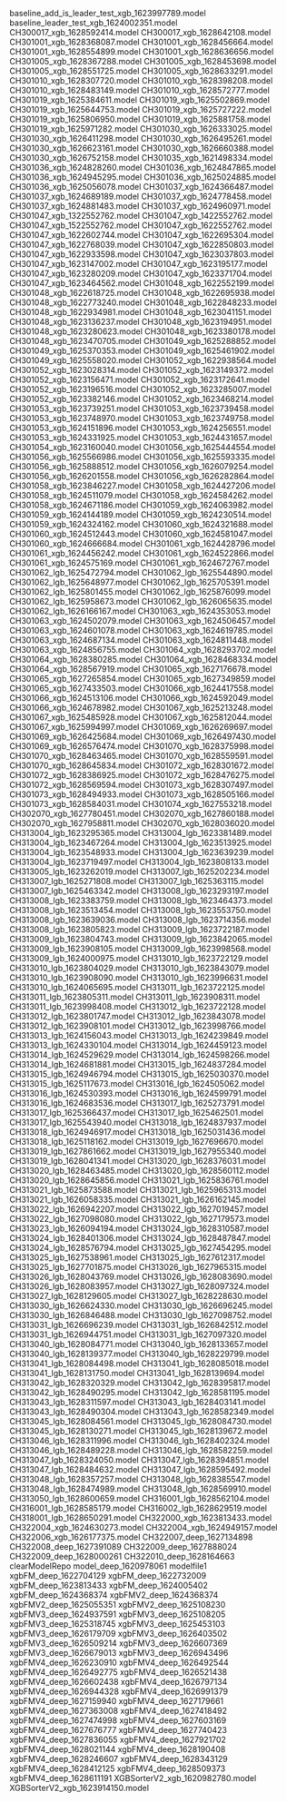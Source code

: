 baseline_add_is_leader_test_xgb_1623997789.model
baseline_leader_test_xgb_1624002351.model
CH300017_xgb_1628592414.model
CH300017_xgb_1628642108.model
CH301001_xgb_1628368087.model
CH301001_xgb_1628456664.model
CH301001_xgb_1628554899.model
CH301001_xgb_1628636656.model
CH301005_xgb_1628367288.model
CH301005_xgb_1628453698.model
CH301005_xgb_1628551725.model
CH301005_xgb_1628633291.model
CH301010_xgb_1628307720.model
CH301010_xgb_1628398208.model
CH301010_xgb_1628483149.model
CH301010_xgb_1628572777.model
CH301019_xgb_1625384611.model
CH301019_xgb_1625502869.model
CH301019_xgb_1625644753.model
CH301019_xgb_1625727222.model
CH301019_xgb_1625806950.model
CH301019_xgb_1625881758.model
CH301019_xgb_1625971282.model
CH301030_xgb_1626333025.model
CH301030_xgb_1626411298.model
CH301030_xgb_1626495261.model
CH301030_xgb_1626623161.model
CH301030_xgb_1626660388.model
CH301030_xgb_1626752158.model
CH301035_xgb_1621498334.model
CH301036_xgb_1624828260.model
CH301036_xgb_1624847865.model
CH301036_xgb_1624945295.model
CH301036_xgb_1625024885.model
CH301036_xgb_1625056078.model
CH301037_xgb_1624366487.model
CH301037_xgb_1624689189.model
CH301037_xgb_1624778458.model
CH301037_xgb_1624881483.model
CH301037_xgb_1624960971.model
CH301047_xgb_1322552762.model
CH301047_xgb_1422552762.model
CH301047_xgb_1522552762.model
CH301047_xgb_1622552762.model
CH301047_xgb_1622602744.model
CH301047_xgb_1622695304.model
CH301047_xgb_1622768039.model
CH301047_xgb_1622850803.model
CH301047_xgb_1622933598.model
CH301047_xgb_1623037803.model
CH301047_xgb_1623147002.model
CH301047_xgb_1623195177.model
CH301047_xgb_1623280209.model
CH301047_xgb_1623371704.model
CH301047_xgb_1623464562.model
CH301048_xgb_1622552199.model
CH301048_xgb_1622618725.model
CH301048_xgb_1622695938.model
CH301048_xgb_1622773240.model
CH301048_xgb_1622848233.model
CH301048_xgb_1622934981.model
CH301048_xgb_1623041151.model
CH301048_xgb_1623136237.model
CH301048_xgb_1623194951.model
CH301048_xgb_1623280623.model
CH301048_xgb_1623380178.model
CH301048_xgb_1623470705.model
CH301049_xgb_1625288852.model
CH301049_xgb_1625370353.model
CH301049_xgb_1625461902.model
CH301049_xgb_1625558020.model
CH301052_xgb_1622938564.model
CH301052_xgb_1623028314.model
CH301052_xgb_1623149372.model
CH301052_xgb_1623156471.model
CH301052_xgb_1623172641.model
CH301052_xgb_1623196516.model
CH301052_xgb_1623285007.model
CH301052_xgb_1623382146.model
CH301052_xgb_1623468214.model
CH301053_xgb_1623739251.model
CH301053_xgb_1623739458.model
CH301053_xgb_1623748970.model
CH301053_xgb_1623749758.model
CH301053_xgb_1624151896.model
CH301053_xgb_1624256551.model
CH301053_xgb_1624331925.model
CH301053_xgb_1624431657.model
CH301054_xgb_1623160040.model
CH301056_xgb_1625444554.model
CH301056_xgb_1625566986.model
CH301056_xgb_1625593335.model
CH301056_xgb_1625888512.model
CH301056_xgb_1626079254.model
CH301056_xgb_1626201558.model
CH301056_xgb_1626282864.model
CH301058_xgb_1623846227.model
CH301058_xgb_1624427206.model
CH301058_xgb_1624511079.model
CH301058_xgb_1624584262.model
CH301058_xgb_1624671186.model
CH301059_xgb_1624063982.model
CH301059_xgb_1624144189.model
CH301059_xgb_1624230514.model
CH301059_xgb_1624324162.model
CH301060_xgb_1624321688.model
CH301060_xgb_1624512443.model
CH301060_xgb_1624581047.model
CH301060_xgb_1624666684.model
CH301061_xgb_1624428796.model
CH301061_xgb_1624456242.model
CH301061_xgb_1624522866.model
CH301061_xgb_1624575169.model
CH301061_xgb_1624672767.model
CH301062_lgb_1625472794.model
CH301062_lgb_1625544890.model
CH301062_lgb_1625648977.model
CH301062_lgb_1625705391.model
CH301062_lgb_1625801455.model
CH301062_lgb_1625876099.model
CH301062_lgb_1625958673.model
CH301062_lgb_1626065635.model
CH301062_lgb_1626166167.model
CH301063_xgb_1624353053.model
CH301063_xgb_1624502079.model
CH301063_xgb_1624506457.model
CH301063_xgb_1624601078.model
CH301063_xgb_1624619785.model
CH301063_xgb_1624687134.model
CH301063_xgb_1624811448.model
CH301063_xgb_1624856755.model
CH301064_xgb_1628293702.model
CH301064_xgb_1628380285.model
CH301064_xgb_1628468334.model
CH301064_xgb_1628567919.model
CH301065_xgb_1627176678.model
CH301065_xgb_1627265854.model
CH301065_xgb_1627349859.model
CH301065_xgb_1627433503.model
CH301066_xgb_1624417558.model
CH301066_xgb_1624513106.model
CH301066_xgb_1624592049.model
CH301066_xgb_1624678982.model
CH301067_xgb_1625213248.model
CH301067_xgb_1625485928.model
CH301067_xgb_1625812044.model
CH301067_xgb_1625994997.model
CH301069_xgb_1626269697.model
CH301069_xgb_1626425684.model
CH301069_xgb_1626497430.model
CH301069_xgb_1626576474.model
CH301070_xgb_1628375998.model
CH301070_xgb_1628463465.model
CH301070_xgb_1628559591.model
CH301070_xgb_1628645834.model
CH301072_xgb_1628301672.model
CH301072_xgb_1628386925.model
CH301072_xgb_1628476275.model
CH301072_xgb_1628569594.model
CH301073_xgb_1628307497.model
CH301073_xgb_1628494933.model
CH301073_xgb_1628505166.model
CH301073_xgb_1628584031.model
CH301074_xgb_1627553218.model
CH302070_xgb_1627780451.model
CH302070_xgb_1627860188.model
CH302070_xgb_1627958811.model
CH302070_xgb_1628036020.model
CH313004_lgb_1623295365.model
CH313004_lgb_1623381489.model
CH313004_lgb_1623467264.model
CH313004_lgb_1623513925.model
CH313004_lgb_1623548933.model
CH313004_lgb_1623639239.model
CH313004_lgb_1623719497.model
CH313004_lgb_1623808133.model
CH313005_lgb_1623262019.model
CH313007_lgb_1625202234.model
CH313007_lgb_1625271808.model
CH313007_lgb_1625363115.model
CH313007_lgb_1625463342.model
CH313008_lgb_1623293197.model
CH313008_lgb_1623383759.model
CH313008_lgb_1623464373.model
CH313008_lgb_1623513454.model
CH313008_lgb_1623553750.model
CH313008_lgb_1623639036.model
CH313008_lgb_1623714356.model
CH313008_lgb_1623805823.model
CH313009_lgb_1623722187.model
CH313009_lgb_1623804743.model
CH313009_lgb_1623842065.model
CH313009_lgb_1623908105.model
CH313009_lgb_1623998568.model
CH313009_lgb_1624000975.model
CH313010_lgb_1623722129.model
CH313010_lgb_1623804029.model
CH313010_lgb_1623843079.model
CH313010_lgb_1623908090.model
CH313010_lgb_1623996631.model
CH313010_lgb_1624065695.model
CH313011_lgb_1623722125.model
CH313011_lgb_1623805311.model
CH313011_lgb_1623908311.model
CH313011_lgb_1623998408.model
CH313012_lgb_1623722128.model
CH313012_lgb_1623801747.model
CH313012_lgb_1623843078.model
CH313012_lgb_1623908101.model
CH313012_lgb_1623998766.model
CH313013_lgb_1624156043.model
CH313013_lgb_1624239849.model
CH313013_lgb_1624330104.model
CH313014_lgb_1624459123.model
CH313014_lgb_1624529629.model
CH313014_lgb_1624598266.model
CH313014_lgb_1624681881.model
CH313015_lgb_1624837284.model
CH313015_lgb_1624946794.model
CH313015_lgb_1625030370.model
CH313015_lgb_1625117673.model
CH313016_lgb_1624505062.model
CH313016_lgb_1624530393.model
CH313016_lgb_1624599791.model
CH313016_lgb_1624683536.model
CH313017_lgb_1625273791.model
CH313017_lgb_1625366437.model
CH313017_lgb_1625462501.model
CH313017_lgb_1625543940.model
CH313018_lgb_1624837937.model
CH313018_lgb_1624946917.model
CH313018_lgb_1625031436.model
CH313018_lgb_1625118162.model
CH313019_lgb_1627696670.model
CH313019_lgb_1627861662.model
CH313019_lgb_1627955340.model
CH313019_lgb_1628041341.model
CH313020_lgb_1628376031.model
CH313020_lgb_1628463485.model
CH313020_lgb_1628560112.model
CH313020_lgb_1628645856.model
CH313021_lgb_1625836761.model
CH313021_lgb_1625873588.model
CH313021_lgb_1625965313.model
CH313021_lgb_1626058335.model
CH313021_lgb_1626162145.model
CH313022_lgb_1626942207.model
CH313022_lgb_1627019457.model
CH313022_lgb_1627098080.model
CH313022_lgb_1627179573.model
CH313023_lgb_1626094194.model
CH313024_lgb_1628310587.model
CH313024_lgb_1628401306.model
CH313024_lgb_1628487847.model
CH313024_lgb_1628576794.model
CH313025_lgb_1627454295.model
CH313025_lgb_1627538961.model
CH313025_lgb_1627612317.model
CH313025_lgb_1627701875.model
CH313026_lgb_1627965315.model
CH313026_lgb_1628043769.model
CH313026_lgb_1628083690.model
CH313026_lgb_1628083957.model
CH313027_lgb_1628097324.model
CH313027_lgb_1628129605.model
CH313027_lgb_1628228630.model
CH313030_lgb_1626624330.model
CH313030_lgb_1626696245.model
CH313030_lgb_1626846488.model
CH313030_lgb_1627098752.model
CH313031_lgb_1626696239.model
CH313031_lgb_1626842512.model
CH313031_lgb_1626944751.model
CH313031_lgb_1627097320.model
CH313040_lgb_1628084771.model
CH313040_lgb_1628133657.model
CH313040_lgb_1628139377.model
CH313040_lgb_1628229799.model
CH313041_lgb_1628084498.model
CH313041_lgb_1628085018.model
CH313041_lgb_1628131750.model
CH313041_lgb_1628139694.model
CH313042_lgb_1628320329.model
CH313042_lgb_1628395817.model
CH313042_lgb_1628490295.model
CH313042_lgb_1628581195.model
CH313043_lgb_1628311597.model
CH313043_lgb_1628403141.model
CH313043_lgb_1628490304.model
CH313043_lgb_1628582349.model
CH313045_lgb_1628084561.model
CH313045_lgb_1628084730.model
CH313045_lgb_1628130271.model
CH313045_lgb_1628139672.model
CH313046_lgb_1628311996.model
CH313046_lgb_1628402324.model
CH313046_lgb_1628489228.model
CH313046_lgb_1628582259.model
CH313047_lgb_1628324050.model
CH313047_lgb_1628394851.model
CH313047_lgb_1628484632.model
CH313047_lgb_1628595492.model
CH313048_lgb_1628357257.model
CH313048_lgb_1628385547.model
CH313048_lgb_1628474989.model
CH313048_lgb_1628569910.model
CH313050_lgb_1628600659.model
CH316001_lgb_1628562104.model
CH316001_lgb_1628585179.model
CH316002_lgb_1628629519.model
CH318001_lgb_1628650291.model
CH322000_xgb_1623813433.model
CH322004_xgb_1624630273.model
CH322004_xgb_1624949157.model
CH322006_xgb_1626177375.model
CH322007_deep_1627134898
CH322008_deep_1627391089
CH322009_deep_1627888024
CH322009_deep_1628000261
CH322010_deep_1628164663
clearModelRepo
model_deep_1620978061
modelfile1
xgbFM_deep_1622704129
xgbFM_deep_1622732009
xgbFM_deep_1623813433
xgbFM_deep_1624005402
xgbFM_deep_1624368374
xgbFMV2_deep_1624368374
xgbFMV2_deep_1625055351
xgbFMV2_deep_1625108230
xgbFMV3_deep_1624937591
xgbFMV3_deep_1625108205
xgbFMV3_deep_1625318745
xgbFMV3_deep_1625453103
xgbFMV3_deep_1626179709
xgbFMV3_deep_1626403502
xgbFMV3_deep_1626509214
xgbFMV3_deep_1626607369
xgbFMV3_deep_1626679013
xgbFMV3_deep_1626943496
xgbFMV4_deep_1626230910
xgbFMV4_deep_1626492544
xgbFMV4_deep_1626492775
xgbFMV4_deep_1626521438
xgbFMV4_deep_1626602438
xgbFMV4_deep_1626797134
xgbFMV4_deep_1626944328
xgbFMV4_deep_1626991379
xgbFMV4_deep_1627159940
xgbFMV4_deep_1627179661
xgbFMV4_deep_1627363008
xgbFMV4_deep_1627418492
xgbFMV4_deep_1627474998
xgbFMV4_deep_1627603169
xgbFMV4_deep_1627676777
xgbFMV4_deep_1627740423
xgbFMV4_deep_1627836055
xgbFMV4_deep_1627921702
xgbFMV4_deep_1628021144
xgbFMV4_deep_1628190408
xgbFMV4_deep_1628246607
xgbFMV4_deep_1628343129
xgbFMV4_deep_1628412125
xgbFMV4_deep_1628509373
xgbFMV4_deep_1628611191
XGBSorterV2_xgb_1620982780.model
XGBSorterV2_xgb_1623914150.model